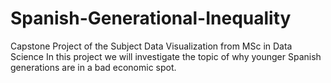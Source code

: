 # Spanish-Generational-Inequality
Capstone Project of the Subject Data Visualization from MSc in Data Science
In this project we will investigate the topic of why younger Spanish generations are in a bad economic spot.
